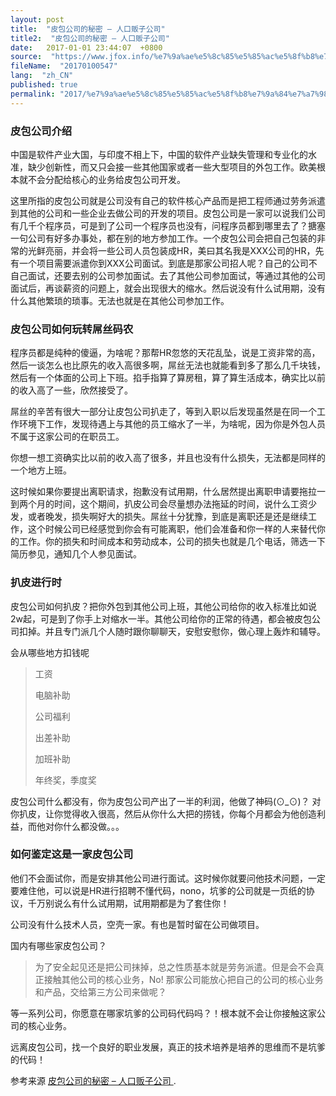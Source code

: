 ```yaml
---
layout: post
title:  "皮包公司的秘密 – 人口贩子公司"
title2:  "皮包公司的秘密 – 人口贩子公司"
date:   2017-01-01 23:44:07  +0800
source:  "https://www.jfox.info/%e7%9a%ae%e5%8c%85%e5%85%ac%e5%8f%b8%e7%9a%84%e7%a7%98%e5%af%86-%e4%ba%ba%e5%8f%a3%e8%b4%a9%e5%ad%90%e5%85%ac%e5%8f%b8.html"
fileName:  "20170100547"
lang:  "zh_CN"
published: true
permalink: "2017/%e7%9a%ae%e5%8c%85%e5%85%ac%e5%8f%b8%e7%9a%84%e7%a7%98%e5%af%86-%e4%ba%ba%e5%8f%a3%e8%b4%a9%e5%ad%90%e5%85%ac%e5%8f%b8.html"
---
```




### 皮包公司介绍

中国是软件产业大国，与印度不相上下，中国的软件产业缺失管理和专业化的水准，缺少创新性，而又只会接一些其他国家或者一些大型项目的外包工作。欧美根本就不会分配给核心的业务给皮包公司开发。

这里所指的皮包公司就是公司没有自己的软件核心产品而是把工程师通过劳务派遣到其他的公司和一些企业去做公司的开发的项目。皮包公司是一家可以说我们公司有几千个程序员，可是到了公司一个程序员也没有，问程序员都到哪里去了？搪塞一句公司有好多办事处，都在别的地方参加工作。一个皮包公司会把自己包装的非常的光鲜亮丽，并会将一些公司人员包装成HR，美曰其名我是XXX公司的HR，先有一个项目需要派遣你到XXX公司面试。到底是那家公司招人呢？自己的公司不自己面试，还要去别的公司参加面试。去了其他公司参加面试，等通过其他的公司面试后，再谈薪资的问题上，就会出现很大的缩水。然后说没有什么试用期，没有什么其他繁琐的琐事。无法也就是在其他公司参加工作。

### 皮包公司如何玩转屌丝码农

程序员都是纯种的傻逼，为啥呢？那帮HR忽悠的天花乱坠，说是工资非常的高，然后一谈怎么也比原先的收入高很多啊，屌丝无法也就能看到多了那么几千块钱，然后有一个体面的公司上下班。掐手指算了算房租，算了算生活成本，确实比以前的收入高了一些，欣然接受了。

屌丝的辛苦有很大一部分让皮包公司扒走了，等到入职以后发现虽然是在同一个工作环境下工作，发现待遇上与其他的员工缩水了一半，为啥呢，因为你是外包人员不属于这家公司的在职员工。

你想一想工资确实比以前的收入高了很多，并且也没有什么损失，无法都是同样的一个地方上班。

这时候如果你要提出离职请求，抱歉没有试用期，什么居然提出离职申请要拖拉一到两个月的时间，这个期间，扒皮公司会尽量想办法拖延的时间，说什么工资少发，或者晚发，损失啊好大的损失。屌丝十分犹豫，到底是离职还是还是继续工作，这个时候公司已经感觉到你会有可能离职，他们会准备和你一样的人来替代你的工作。你的损失和时间成本和劳动成本，公司的损失也就是几个电话，筛选一下简历参见，通知几个人参见面试。

### 扒皮进行时

皮包公司如何扒皮？把你外包到其他公司上班，其他公司给你的收入标准比如说2w起，可是到了你手上对缩水一半。其他公司给你的正常的待遇，都会被皮包公司扣掉。并且专门派几个人随时跟你聊聊天，安慰安慰你，做心理上轰炸和辅导。

会从哪些地方扣钱呢

> 工资
> 
> 电脑补助
> 
> 公司福利
> 
> 出差补助
> 
> 加班补助
> 
> 年终奖，季度奖

皮包公司什么都没有，你为皮包公司产出了一半的利润，他做了神码(⊙_⊙)？ 对你扒皮，让你觉得收入很高，然后从你什么大把的捞钱，你每个月都会为他创造利益，而他对你什么都没做。。。

### 如何鉴定这是一家皮包公司

他们不会面试你，而是安排其他公司进行面试。这时候你就要问他技术问题，一定要难住他，可以说是HR进行招聘不懂代码，nono，坑爹的公司就是一页纸的协议，千万别说么有什么试用期，试用期都是为了套住你！

公司没有什么技术人员，空壳一家。有也是暂时留在公司做项目。

国内有哪些家皮包公司？

> 为了安全起见还是把公司抹掉，总之性质基本就是劳务派遣。但是会不会真正接触其他公司的核心业务，No! 那家公司能放心把自己的公司的核心业务和产品，交给第三方公司来做呢？

等一系列公司，你愿意在哪家坑爹的公司码代码吗？！根本就不会让你接触这家公司的核心业务。

远离皮包公司，找一个良好的职业发展，真正的技术培养是培养的思维而不是坑爹的代码！

参考来源 [皮包公司的秘密 – 人口贩子公司 ](https://www.jfox.info/go.php?url=http://www.jfox.info/url.php?url=http%3A%2F%2Fblog.segmentfault.com%2Fnooper%2F1190000000389857).
